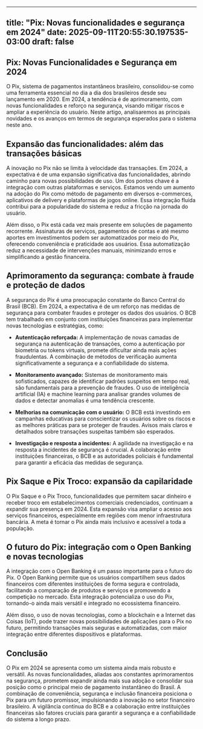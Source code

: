 
---
title: "Pix: Novas funcionalidades e segurança em 2024"
date: 2025-09-11T20:55:30.197535-03:00
draft: false
---

## Pix: Novas Funcionalidades e Segurança em 2024

O Pix, sistema de pagamentos instantâneos brasileiro, consolidou-se como uma ferramenta essencial no dia a dia dos brasileiros desde seu lançamento em 2020.  Em 2024, a tendência é de aprimoramento, com novas funcionalidades e reforço na segurança, visando mitigar riscos e ampliar a experiência do usuário.  Neste artigo, analisaremos as principais novidades e os avanços em termos de segurança esperados para o sistema neste ano.

## Expansão das funcionalidades: além das transações básicas

A inovação no Pix não se limita à velocidade das transações.  Em 2024, a expectativa é de uma expansão significativa das funcionalidades, abrindo caminho para novas possibilidades de uso.  Um dos pontos chave é a integração com outras plataformas e serviços.  Estamos vendo um aumento na adoção do Pix como método de pagamento em diversos e-commerces, aplicativos de delivery e plataformas de jogos online. Essa integração fluida contribui para a popularidade do sistema e reduz a fricção na jornada do usuário.

Além disso, o Pix está cada vez mais presente em soluções de pagamento recorrente. Assinaturas de serviços, pagamentos de contas e até mesmo aportes em investimentos podem ser automatizados por meio do Pix, oferecendo conveniência e praticidade aos usuários.  Essa automatização reduz a necessidade de intervenções manuais, minimizando erros e simplificando a gestão financeira.

## Aprimoramento da segurança: combate à fraude e proteção de dados

A segurança do Pix é uma preocupação constante do Banco Central do Brasil (BCB).  Em 2024,  a expectativa é de um reforço nas medidas de segurança para combater fraudes e proteger os dados dos usuários. O BCB tem trabalhado em conjunto com instituições financeiras para implementar novas tecnologias e estratégias, como:

* **Autenticação reforçada:** A implementação de novas camadas de segurança na autenticação de transações, como a autenticação por biometria ou tokens virtuais, promete dificultar ainda mais ações fraudulentas.  A combinação de métodos de verificação aumenta significativamente a segurança e a confiabilidade do sistema.

* **Monitoramento avançado:** Sistemas de monitoramento mais sofisticados, capazes de identificar padrões suspeitos em tempo real, são fundamentais para a prevenção de fraudes.  O uso de inteligência artificial (IA) e machine learning para analisar grandes volumes de dados e detectar anomalias é uma tendência crescente.

* **Melhorias na comunicação com o usuário:** O BCB está investindo em campanhas educativas para conscientizar os usuários sobre os riscos e as melhores práticas para se proteger de fraudes.  Avisos mais claros e detalhados sobre transações suspeitas também são esperados.

* **Investigação e resposta a incidentes:**  A agilidade na investigação e na resposta a incidentes de segurança é crucial. A colaboração entre instituições financeiras, o BCB e as autoridades policiais é fundamental para garantir a eficácia das medidas de segurança.

##  Pix Saque e Pix Troco:  expansão da capilaridade

O Pix Saque e o Pix Troco, funcionalidades que permitem sacar dinheiro e receber troco em estabelecimentos comerciais credenciados, continuam a expandir sua presença em 2024.  Esta expansão visa ampliar o acesso aos serviços financeiros, especialmente em regiões com menor infraestrutura bancária.  A meta é tornar o Pix ainda mais inclusivo e acessível a toda a população.


## O futuro do Pix:  integração com o Open Banking e novas tecnologias

A integração com o Open Banking é um passo importante para o futuro do Pix. O Open Banking permite que os usuários compartilhem seus dados financeiros com diferentes instituições de forma segura e controlada, facilitando a comparação de produtos e serviços e promovendo a competição no mercado.  Esta integração potencializa o uso do Pix, tornando-o ainda mais versátil e integrado no ecossistema financeiro.

Além disso,  o uso de novas tecnologias, como a blockchain e a Internet das Coisas (IoT),  pode trazer novas possibilidades de aplicações para o Pix no futuro, permitindo transações mais seguras e automatizadas, com maior integração entre diferentes dispositivos e plataformas.


## Conclusão

O Pix em 2024 se apresenta como um sistema ainda mais robusto e versátil.  As novas funcionalidades, aliadas aos constantes aprimoramentos na segurança, prometem expandir ainda mais sua adoção e consolidar sua posição como o principal meio de pagamento instantâneo do Brasil.  A combinação de conveniência, segurança e inclusão financeira posiciona o Pix para um futuro promissor, impulsionando a inovação no setor financeiro brasileiro. A vigilância contínua do BCB e a colaboração entre instituições financeiras são fatores cruciais para garantir a segurança e a confiabilidade do sistema a longo prazo.
